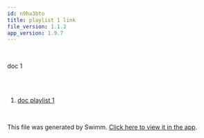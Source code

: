 ```yaml
---
id: n9ha3bto
title: playlist 1 link
file_version: 1.1.2
app_version: 1.9.7
---
```


<!-- Intro - Do not remove this comment -->
<br/>

doc 1

<br/>

<br/>

<!-- Steps - Do not remove this comment -->
1. [doc playlist 1](doc-playlist-1.qib8njmj.sw.md)


<br/>

This file was generated by Swimm. [Click here to view it in the app](http://localhost:5000/repos/Z2l0aHViJTNBJTNBTm9hUmVwbyUzQSUzQU5vYW96ZXI=/playlists/n9ha3bto).

